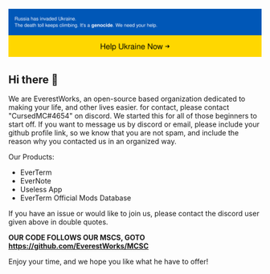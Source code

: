 
[![Stand With Ukraine](https://raw.githubusercontent.com/vshymanskyy/StandWithUkraine/main/banner2-direct.svg)](https://vshymanskyy.github.io/StandWithUkraine)

## Hi there 👋

We are EverestWorks, an open-source based organization dedicated to making your life, and other lives easier. for contact, please contact "CursedMC#4654" on discord.
We started this for all of those beginners to start off.
If you want to message us by discord or email, please include your github profile link, so we know that you are not spam, and include the reason why you contacted us in an organized way.

Our Products:
- EverTerm
- EverNote
- Useless App
- EverTerm Official Mods Database


If you have an issue or would like to join us, please contact the discord user given above in double quotes.

**OUR CODE FOLLOWS OUR MSCS, GOTO https://github.com/EverestWorks/MCSC**

Enjoy your time, and we hope you like what he have to offer!
